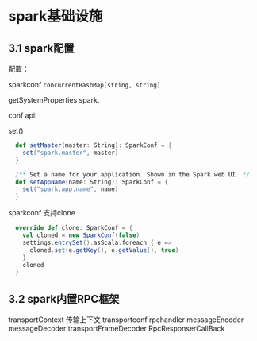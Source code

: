 # spark基础设施

## 3.1 spark配置

配置： 

sparkconf
```concurrentHashMap[string, string]```

getSystemProperties
spark.

conf api:

set() 

```scala
  def setMaster(master: String): SparkConf = {
    set("spark.master", master)
  }

  /** Set a name for your application. Shown in the Spark web UI. */
  def setAppName(name: String): SparkConf = {
    set("spark.app.name", name)
  }
```

sparkconf 支持clone 


```scala
  override def clone: SparkConf = {
    val cloned = new SparkConf(false)
    settings.entrySet().asScala.foreach { e =>
      cloned.set(e.getKey(), e.getValue(), true)
    }
    cloned
  }
```


## 3.2 spark内置RPC框架

transportContext 传输上下文
transportconf 
rpchandler
messageEncoder
messageDecoder
transportFrameDecoder
RpcResponserCallBack



